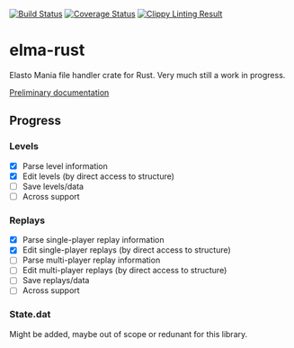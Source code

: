 [![Build Status](https://travis-ci.org/hexjelly/elma-rust.svg?branch=master)](https://travis-ci.org/hexjelly/elma-rust) [![Coverage Status](https://coveralls.io/repos/github/hexjelly/elma-rust/badge.svg?branch=master)](https://coveralls.io/github/hexjelly/elma-rust?branch=master) [![Clippy Linting Result](https://clippy.bashy.io/github/hexjelly/elma-rust/master/badge.svg)](https://clippy.bashy.io/github/hexjelly/elma-rust/master/log)

# elma-rust

Elasto Mania file handler crate for Rust. Very much still a work in progress.

[Preliminary documentation](http://hexjelly.github.io/elma-rust/elma/)

## Progress

### Levels

-   [x] Parse level information
-   [x] Edit levels (by direct access to structure)
-   [ ] Save levels/data
-   [ ] Across support

### Replays

-   [x] Parse single-player replay information
-   [x] Edit single-player replays (by direct access to structure)
-   [ ] Parse multi-player replay information
-   [ ] Edit multi-player replays (by direct access to structure)
-   [ ] Save replays/data
-   [ ] Across support

### State.dat

Might be added, maybe out of scope or redunant for this library.
